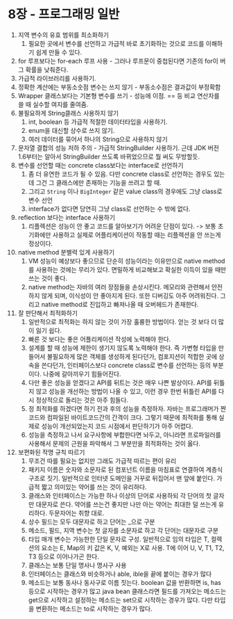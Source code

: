 # 8장 - 프로그래밍 일반

1. 지역 변수의 유효 범위를 최소화하기 
   1. 필요한 곳에서 변수를 선언하고 가급적 바로 초기화하는 것으로 코드를 이해하기 쉽게 만들 수 있다. 
2. for 루프보다는 for-each 루프 사용 - 그러나 루프문이 중첩된다면 기존의 for이 버그 확률을 낮춰준다.
3. 가급적 라이브러리를 사용하기.
4. 정확한 계산에는 부동소숫점 변수는 쓰지 않기 - 부동소수점은 결과값이 부정확함
5. Wrapper 클래스보다는 기본형 변수를 쓰기 - 성능에 이점. == 등 비교 연산자를 쓸 때 실수할 여지를 줄여줌.
6. 불필요하게 String클래스 사용하지 않기
   1. int, boolean 등 가급적 적절한 데이터타입을 사용하기.
   2. enum을 대신할 상수로 쓰지 않기.
   3. 여러 데이터를 묶어서 하나의 String으로 사용하지 않기
7. 문자열 결합의 성능 저하 주의 - 가급적 StringBuilder 사용하기. 근데 JDK 버전 1.6부터는 알아서 StringBuilder 쓰도록 바뀌었으므로 뭘 써도 무방할듯.
8. 변수를 선언할 때는 concrete class보다는 interface로 선언하기 
   1. 좀 더 유연한 코드가 될 수 있음. 다만 concrete class로 선언하는 경우도 있는데 그건 그 클래스에만 존재하는 기능을 쓰려고 할 때. 
   2. 그리고 `String` 이나 `BigInteger` 같은 value class의 경우에도 그냥 class로 변수 선언
   3. interface가 없다면 당연히 그냥 class로 선언하는 수 밖에 없다.
9. reflection 보다는 interface 사용하기
   1. 리플렉션은 성능이 안 좋고 코드를 알아보기가 어려운 단점이 있다. -&gt; 보통 초기화에만 사용하고 실제로 어플리케이션이 작동할 때는 리플렉션을 안 쓰는게 정상이다.
10. native method 분별력 있게 사용하기
    1. VM 성능이 예상보다 좋으므로 단순히 성능이라는 이유만으로 native method를 사용하는 것에는 무리가 있다. 면밀하게 비교해보고 확실한 이득이 있을 때만 쓰는 것이 좋다.
    2. native method는 자바의 여러 장점들을 손상시킨다. 메모리와 관련해서 안전하지 않게 되며, 이식성이 안 좋아지게 된다. 또한 디버깅도 아주 어려워진다. 그리고 native method로 진입하고 빠져나올 때 오버헤드가 존재한다. 
11. 잘 판단해서 최적화하기
    1. 일반적으로 최적화는 하지 않는 것이 가장 훌륭한 방법이다. 얻는 것 보다 더 많이 잃기 쉽다.
    2. 빠른 것 보다는 좋은 어플리케이션 작성에 노력해야 한다.
    3. 설계를 할 때 성능에 제한이 생기지 않도록 노력해야 한다. 즉 가변형 타입을 만들어서 불필요하게 많은 객체를 생성하게 된다던가, 컴포지션이 적합한 곳에 상속을 쓴다던가, 인터페이스보다 concrete class로 변수를 선언하는 등의 부분이다. 나중에 갈아끼우기 힘들어진다.
    4. 다만 좋은 성능을 얻겠다고 API를 뒤트는 것은 매우 나쁜 발상이다. API를 뒤틀지 않고 성능을 개선하는 방법이 나올 수 있고, 이런 경우 한번 뒤틀린 API를 다시 정상적으로 돌리는 것은 아주 힘들다.
    5. 정 최적화를 하겠다면 하기 전과 후의 성능을 측정하자. 자바는 프로그래머가 짠 코드와 컴파일된 바이트코드간의 간격이 크다. 그렇기 때문에 최적화를 통해 실제로 성능이 개선되었는지 코드 시점에서 판단하기가 아주 어렵다.
    6. 성능을 측정하고 나서 요구사항에 부합한다면 놔두고, 아니라면 프로파일러를 사용해서 문제의 근원을 파악해서 그 부분만을 최적화하는 것이 옳다.
12. 보편화된 작명 규칙 따르기
    1. 무조건 따를 필요는 없지만 그래도 가급적 따르는 편이 유리
    2. 패키지 이름은 숫자와 소문자로 된 컴포넌트 이름을 마침표로 연결하여 계층식 구조로 짓기. 일반적으로 인터넷 도메인을 거꾸로 뒤집어서 맨 앞에 붙인다. 가급적 짧고 의미있는 약어를 쓰는 것이 유리하다.
    3. 클래스와 인터페이스는 가능한 하나 이상의 단어로 사용하되 각 단어의 첫 글자만 대문자로 쓴다. 약어를 쓰는건 좋지만 나만 아는 약어는 최대한 덜 쓰는게 유리하다. 두문자어는 취향 대로.
    4. 상수 필드는 모두 대문자로 하고 단어는 \_으로 구분
    5. 메소드, 필드, 지역 변수는 첫 글자를 소문자로 하고 각 단어는 대문자로 구분
    6. 타입 매개 변수는 가능한한 단일 문자로 구성. 일반적으로 임의 타입은 T, 컬렉션의 요소는 E, Map의 키 값은 K, V, 예외는 X로 사용. T에 이어 U, V, T1, T2, T3 등으로 이어나가곤 한다.
    7. 클래스는 보통 단일 명사나 명사구 사용
    8. 인터페이스는 클래스와 비슷하거나 able, ible을 끝에 붙이는 경우가 많다
    9. 메소드는 보통 동사나 동사구로 이름 짓는다. boolean 값을 반환하면 is, has 등으로 시작하는 경우가 많고 java bean 클래스라면 필드를 가져오는 메소드는 get으로 시작하고 설정하는 메소드는 set으로 시작하는 경우가 많다. 다만 타입을 변환하는 메소드는 to로 시작하는 경우가 많다.



